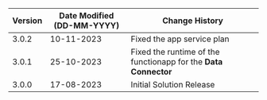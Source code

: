 | **Version** | **Date Modified (DD-MM-YYYY)** | **Change History**                                              |
|-------------|--------------------------------|-----------------------------------------------------------------|
| 3.0.2       | 10-11-2023                     | Fixed the app service plan                                      | 
| 3.0.1       | 25-10-2023                     | Fixed the runtime of the functionapp for the **Data Connector** | 
| 3.0.0       | 17-08-2023                     | Initial Solution Release 								                                |
